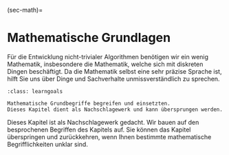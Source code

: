 (sec-math)=
# Mathematische Grundlagen

Für die Entwicklung nicht-trivialer Algorithmen benötigen wir ein wenig Mathematik, insbesondere die Mathematik, welche sich mit diskreten Dingen beschäftigt.
Da die Mathematik selbst eine sehr präzise Sprache ist, hilft Sie uns über Dinge und Sachverhalte unmissverständlich zu sprechen.

```{admonition} Lernziel
:class: learngoals

Mathematische Grundbegriffe begreifen und einsetzten.
Dieses Kapitel dient als Nachschlagewerk und kann übersprungen werden.
```

Dieses Kapitel ist als Nachschlagewerk gedacht.
Wir bauen auf den besprochenen Begriffen des Kapitels auf.
Sie können das Kapitel überspringen und zurückkehren, wenn Ihnen bestimmte mathematische Begrifflichkeiten unklar sind.